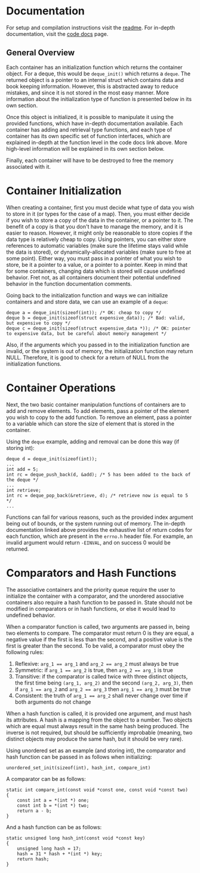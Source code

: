 # Documentation
For setup and compilation instructions visit the [readme](README.md). For
in-depth documentation, visit the
[code docs](https://codedocs.xyz/bkthomps/Containers/) page.

## General Overview
Each container has an initialization function which returns the container
object. For a deque, this would be `deque_init()` which returns a `deque`. The
returned object is a pointer to an internal struct which contains data and
book keeping information. However, this is abstracted away to reduce mistakes,
and since it is not stored in the most easy manner. More information about the
initialization type of function is presented below in its own section.

Once this object is initialized, it is possible to manipulate it using the
provided functions, which have in-depth documentation available. Each container
has adding and retrieval type functions, and each type of container has its own
specific set of function interfaces, which are explained in-depth at the
function level in the code docs link above. More high-level information will be
explained in its own section below.

Finally, each container will have to be destroyed to free the memory associated
with it.

# Container Initialization
When creating a container, first you must decide what type of data you wish to
store in it (or types for the case of a map). Then, you must either decide if
you wish to store a copy of the data in the container, or a pointer to it. The
benefit of a copy is that you don't have to manage the memory, and it is easier
to reason. However, it might only be reasonable to store copies if the data type
is relatively cheap to copy. Using pointers, you can either store references to
automatic variables (make sure the lifetime stays valid while the data is
stored), or dynamically-allocated variables (make sure to free at some point).
Either way, you must pass in a pointer of what you wish to store, be it a
pointer to a value, or a pointer to a pointer. Keep in mind that for some
containers, changing data which is stored will cause undefined behavior. Fret
not, as all containers document their potential undefined behavior in the
function documentation comments.

Going back to the initialization function and ways we can initialize containers
and and store data, we can use an example of a `deque`:
```
deque a = deque_init(sizeof(int)); /* OK: cheap to copy */
deque b = deque_init(sizeof(struct expensive_data)); /* Bad: valid, but expensive to copy */
deque c = deque_init(sizeof(struct expensive_data *)); /* OK: pointer to expensive data, but be careful about memory management */
```

Also, if the arguments which you passed in to the initialization function are
invalid, or the system is out of memory, the initialization function may return
NULL. Therefore, it is good to check for a return of NULL from the
initialization functions.

# Container Operations
Next, the two basic container manipulation functions of containers are to add
and remove elements. To add elements, pass a pointer of the element you wish to
copy to the add function. To remove an element, pass a pointer to a variable
which can store the size of element that is stored in the container.

Using the `deque` example, adding and removal can be done this way (if storing
int):
```
deque d = deque_init(sizeof(int));
...
int add = 5;
int rc = deque_push_back(d, &add); /* 5 has been added to the back of the deque */
...
int retrieve;
int rc = deque_pop_back(&retrieve, d); /* retrieve now is equal to 5 */
...
```

Functions can fail for various reasons, such as the provided index argument
being out of bounds, or the system running out of memory. The in-depth
documentation linked above provides the exhaustive list of return codes for each
function, which are present in the `errno.h` header file. For example, an
invalid argument would return `-EINVAL`, and on success 0 would be returned.

# Comparators and Hash Functions
The associative containers and the priority queue require the user to initialize
the container with a comparator, and the unordered associative containers also
require a hash function to be passed in. State should not be modified in
comparators or in hash functions, or else it would lead to undefined behavior.

When a comparator function is called, two arguments are passed in, being two
elements to compare. The comparator must return 0 is they are equal, a negative
value if the first is less than the second, and a positive value is the first is
greater than the second. To be valid, a comparator must obey the following
rules:
1. Reflexive: `arg_1 == arg_1` and `arg_2 == arg_2` must always be true
2. Symmetric: if `arg_1 == arg_2` is true, then `arg_2 == arg_1` is true
3. Transitive: if the comparator is called twice with three distinct objects,
the first time being `(arg_1, arg_2)` and the second `(arg_2, arg_3)`, then if
`arg_1 == arg_2` and `arg_2 == arg_3` then `arg_1 == arg_3` must be true
4. Consistent: the truth of `arg_1 == arg_2` shall never change over time if
both arguments do not change

When a hash function is called, it is provided one argument, and must hash its
attributes. A hash is a mapping from the object to a number. Two objects which
are equal must always result in the same hash being produced. The inverse is not
required, but should be sufficiently improbable (meaning, two distinct objects
may produce the same hash, but it should be very rare).

Using unordered set as an example (and storing int), the comparator and hash
function can be passed in as follows when initializing:
```
unordered_set_init(sizeof(int), hash_int, compare_int)
```

A comparator can be as follows:
```
static int compare_int(const void *const one, const void *const two)
{
    const int a = *(int *) one;
    const int b = *(int *) two;
    return a - b;
}
```

And a hash function can be as follows:
```
static unsigned long hash_int(const void *const key)
{
    unsigned long hash = 17;
    hash = 31 * hash + *(int *) key;
    return hash;
}
```
